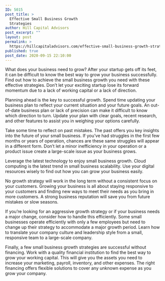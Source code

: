 ```yaml
---
ID: 5015
post_title: >
  Effective Small Business Growth
  Strategies
author: Hill Capital Advisors
post_excerpt: ""
layout: post
permalink: >
  https://hillcapitaladvisors.com/effective-small-business-growth-strategies/
published: true
post_date: 2020-09-15 22:10:00
---
```

<!-- wp:paragraph -->
<p>What does your business need to grow? After your startup
gets off its feet, it can be difficult to know the best way to grow your
business successfully. Find out how to achieve the small business growth you
need with these effective strategies. Don’t let your exciting startup lose its
forward momentum due to a lack of working capital or a lack of direction.</p>
<!-- /wp:paragraph -->

<!-- wp:paragraph -->
<p>Planning ahead is the key to successful growth. Spend time updating your business plan to reflect your current situation and your future goals. An out-of-date business plan or lack of precision can make it difficult to know which direction to turn. Update your plan with clear goals, recent research, and other features to assist you in weighing your options carefully.</p>
<!-- /wp:paragraph -->

<!-- wp:paragraph -->
<p>Take some time to reflect on past mistakes. The past offers
you key insights into the future of your small business. If you’ve had
struggles in the first few months or years of operation, chances are these same
struggles will appear in a different form. Don’t let a minor inefficiency in
your operation or a product issue create a large-scale issue as your business
grows.</p>
<!-- /wp:paragraph -->

<!-- wp:paragraph -->
<p>Leverage the latest technology to enjoy small business
growth. Cloud computing is the latest trend in small business scalability. Use
your digital resources wisely to find out how you can grow your business
easily.</p>
<!-- /wp:paragraph -->

<!-- wp:paragraph -->
<p>No growth strategy will work in the long term without a
consistent focus on your customers. Growing your business is all about staying
responsive to your customers and finding new ways to meet their needs as you
bring in more customers. A strong business reputation will save you from future
mistakes or slow seasons.</p>
<!-- /wp:paragraph -->

<!-- wp:paragraph -->
<p>If you’re looking for an aggressive growth strategy or if
your business needs a major change, consider how to handle this efficiently.
Some small businesses operate efficiently with only a few employees but need to
change up their strategy to accommodate a major growth period. Learn how to
translate your company culture and leadership style from a small, responsive
team to a large-scale company.</p>
<!-- /wp:paragraph -->

<!-- wp:paragraph -->
<p>Finally, a few small business growth strategies are successful without financing. Work with a quality financial institution to find the best way to grow your working capital. This will give you the assets you need to increase your marketing, payroll, inventory, and other expenses. The right financing offers flexible solutions to cover any unknown expense as you grow your company.</p>
<!-- /wp:paragraph -->